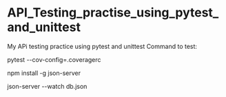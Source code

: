 # API_Testing_practise_using_pytest_and_unittest
My APi testing practice using pytest and unittest
Command to test:

pytest --cov-config=.coveragerc


npm install -g json-server


json-server --watch db.json

